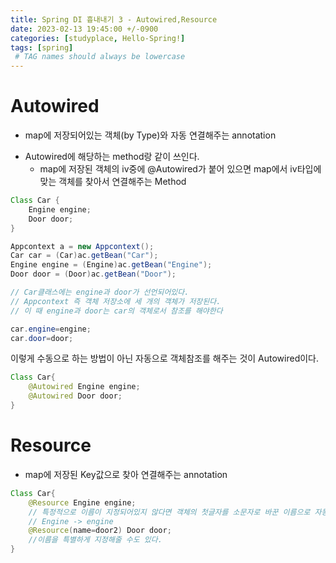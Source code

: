 ```yaml
---
title: Spring DI 흉내내기 3 - Autowired,Resource
date: 2023-02-13 19:45:00 +/-0900
categories: [studyplace, Hello-Spring!]
tags: [spring]    
 # TAG names should always be lowercase
---
```


# Autowired 
- map에 저장되어있는 객체(by Type)와 자동 연결해주는 annotation
+ Autowired에 해당하는 method랑 같이 쓰인다.
    - map에 저장된 객체의 iv중에 @Autowired가 붙어 있으면 map에서 iv타입에 맞는 객체를 찾아서 연결해주는 Method
    
```java
Class Car {
    Engine engine;
    Door door;
}

Appcontext a = new Appcontext();
Car car = (Car)ac.getBean("Car");
Engine engine = (Engine)ac.getBean("Engine");
Door door = (Door)ac.getBean("Door");

// Car클래스에는 engine과 door가 선언되어있다.
// Appcontext 즉 객체 저장소에 세 개의 객체가 저장된다.
// 이 때 engine과 door는 car의 객체로서 참조를 해야한다

car.engine=engine;
car.door=door;
```

이렇게 수동으로 하는 방법이 아닌 자동으로 객체참조를 해주는 것이 Autowired이다.

```java
Class Car{
    @Autowired Engine engine;
    @Autowired Door door;
}
```



# Resource
- map에 저장된 Key값으로 찾아 연결해주는 annotation

```java
Class Car{
    @Resource Engine engine;
    // 특정적으로 이름이 지정되어있지 않다면 객체의 첫글자를 소문자로 바꾼 이름으로 자동 저장된다 
    // Engine -> engine
    @Resource(name=door2) Door door;
    //이름을 특별하게 지정해줄 수도 있다.
}
```